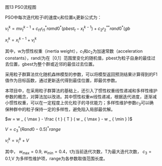 <!-- 初始化粒子 的速度和位置 计算粒子适应度 获取个体最优位置 和全局最优位置 更新粒子速度和位置 N 是否输出 结束  -->

图13 PSO流程图

PSO中每次迭代粒子i的速度$v _ { i }$和位置$x _ { i }$更新公式为：

$v _ { t } ^ { k } = m v _ { t } ^ { k - 1 } + c _ { t 1 } r _ { t 1 } ^ { * } r a m d 0 ^ { * } ( p b e s t _ { t } - x _ { t } ^ { k - 1 } ) + c _ { 2 } r _ { 2 } ^ { * * } r a n d 0 ^ { * } ( g b$

$x _ { i } ^ { k } = x _ { i } ^ { k - 1 } + v _ { i } ^ { k }$

其中，w为惯性权重（inertia weight），$c _ { 1 }$和$c _ { 2 }$为加速常数（acceleration constants），rand(为在［0,1］范围里变化的随机值，pbest为粒子自身的最佳过去位置，gbest为整个群或近邻的最佳过去位置。

采用粒子群算法优化随机森林模型的参数，可以将模型返回预测结果计算得到的F1值作为目标函数，通过更新迭代得到最佳位置，即最优参数。

本项目中，在采用粒子群算法的基础上，还引入了惯性权重线性递减和多样性维护参数的概念，对算法加以改进。其中惯性权重w线性递减，根据迭代进度，逐渐减小惯性权重，可以在一定程度上优化粒子的寻优能力；多样性维护参数$c _ { 3 }$可以确保种群中的粒子保持一定的多样性，避免陷入局部最优解。

$w = w _ { \max } - \frac { t } { T } ( w _ { \max } - w _ { \min } )$

$V = c _ { 3 } ^ { * } ( R a n d 0 - 0 . 5 ) ^ { * } r a n g e$

$v _ { i } ^ { k } = v _ { i } ^ { k } + V$

其中， $w _ { \max } = 0 . 9$, $w _ { \min } = 0 . 4$，t为当前迭代次数，T为最大迭代次数， $c _ { 3 } = 0 . 1$,V 为多样性维护项，range为各参数取值范围长度。


